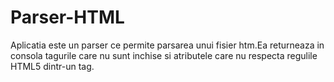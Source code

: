 # Parser-HTML
Aplicatia este un parser ce permite parsarea unui fisier htm.Ea returneaza in consola tagurile care nu sunt inchise si atributele care nu respecta regulile HTML5 dintr-un tag.
